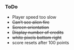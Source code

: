 ### ToDo
- Player speed too slow
- ~~Can’t see alien fire~~
- ~~Screen orientation~~
- ~~Display number of credits~~
- ~~white pixels bottom right~~
- score resets after 100 points
